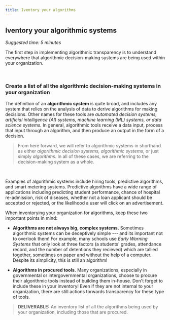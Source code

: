 ```yaml
---
title: Iventory your algorithms
---
```


## Iventory your algorithmic systems
_Suggested time: 5 minutes_

The first step in implementing algorithmic transparency is to understand everywhere that algorithmic decision-making systems are being used within your organization.

<br>

### Create a list of all the algorithmic decision-making systems in your organization

The definition of an **algorithmic system** is quite broad, and includes any system that relies on the analysis of data to derive algorithms for making decisions. Other names for these tools are _automated decision systems, artificial intelligence (AI) systems, machine learning (ML) systems, or data science systems._ In general, algorithmic tools receive a data input, process that input through an algorithm, and then produce an output in the form of a decision.

<!---
> For example, algorithmic decision-making systems may be used by a company to determine if a loan applicant should be accepted or rejected. In this example, the input would be a loan application, and the output would be the decision to accept or reject that loan application. -->

> From here forward, we will refer to algorithmic systems in shorthand as either _algorithmic decision systems, algorithmic systems_, or just simply _algorithms_. In all of these cases, we are referring to the decision-making system as a whole.

<br>

Examples of algorithmic systems include hiring tools, predictive algorithms, and smart metering systems. Predictive algorithms have a wide range of applications including predicting student performance, chance of hospital re-admission, risk of diseases, whether not a loan applicant should be accepted or rejected, or the likelihood a user will click on an advertisement.

When inventorying your organization for algorithms, keep these two important points in mind:

- **Algorithms are not always big, complex systems.** Sometimes algorithmic systems can be deceptively simple --- and its important not to overlook them! For example, many schools use _Early Warning Systems_ that only look at three factors (a students' grades, attendance record, and the number of detentions they recieved) which are tallied together, sometimes on paper and without the help of a computer. Despite its simplicity, this is still an algorithm!

- **Algorithms in procured tools.** Many organizations, especially in governmental or intergovernmental organizations, choose to procure their algorithmic tools instead of building them in-house. Don't forget to include these in your inventory! Even if they are not internal to your organization, there are still actions torwards transparency for these type of tools.

> **DELIVERABLE:** An inventory list of all the algorithms being used by your organization, including those that are procured.